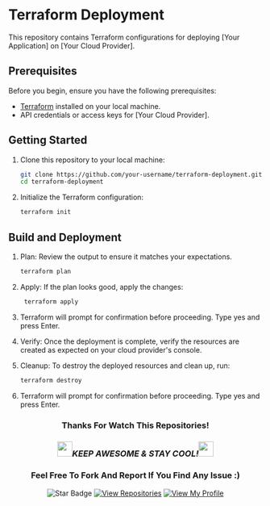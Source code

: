 # Terraform Deployment

This repository contains Terraform configurations for deploying [Your Application] on [Your Cloud Provider]. 

## Prerequisites

Before you begin, ensure you have the following prerequisites:

- [Terraform](https://www.terraform.io/) installed on your local machine.
- API credentials or access keys for [Your Cloud Provider].

## Getting Started

1. Clone this repository to your local machine:

   ```bash
   git clone https://github.com/your-username/terraform-deployment.git
   cd terraform-deployment


2. Initialize the Terraform configuration:
    ```bash
    terraform init

## Build and Deployment
1. Plan: Review the output to ensure it matches your expectations.
   ```bash
   terraform plan

2. Apply: If the plan looks good, apply the changes:
   ```bash
    terraform apply
3. Terraform will prompt for confirmation before proceeding. Type yes and press Enter.

3. Verify: Once the deployment is complete, verify the resources are created as expected on your cloud provider's console.

4. Cleanup: To destroy the deployed resources and clean up, run:
   ```bash
   terraform destroy
5. Terraform will prompt for confirmation before proceeding. Type yes and press Enter.

<div align="center">
 
### Thanks For Watch This Repositories!

### <img src="https://media.giphy.com/media/WUlplcMpOCEmTGBtBW/giphy.gif" width="30"><i>KEEP AWESOME & STAY COOL!</i><img src="https://media.giphy.com/media/WUlplcMpOCEmTGBtBW/giphy.gif" width="30">

### Feel Free To Fork And Report If You Find Any Issue :)

![Star Badge](https://img.shields.io/static/v1?label=%F0%9F%8C%9F&message=If%20Useful&style=style=flat&color=BC4E99)
[![View Repositories](https://img.shields.io/badge/View-My_Repositories-blue?logo=GitHub)](https://github.com/iamvikramkumar?tab=repositories)
[![View My Profile](https://img.shields.io/badge/View-My_Profile-green?logo=GitHub)](https://github.com/iamvikramkumar)
</div>
